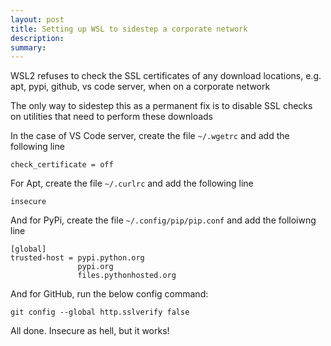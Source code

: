 ```yaml
---
layout: post
title: Setting up WSL to sidestep a corporate network
description: 
summary: 
---
```


WSL2 refuses to check the SSL certificates of any download locations, e.g. apt, pypi, github, vs code server, when on a corporate network

The only way to sidestep this as a permanent fix is to disable SSL checks on utilities that need to perform these downloads

In the case of VS Code server, create the file `~/.wgetrc` and add the following line

```
check_certificate = off
```

For Apt, create the file `~/.curlrc` and add the following line

```
insecure
```

And for PyPi, create the file `~/.config/pip/pip.conf` and add the folloiwng line

```
[global]
trusted-host = pypi.python.org
               pypi.org
               files.pythonhosted.org
```

And for GitHub, run the below config command:

```
git config --global http.sslverify false
```

All done. Insecure as hell, but it works!